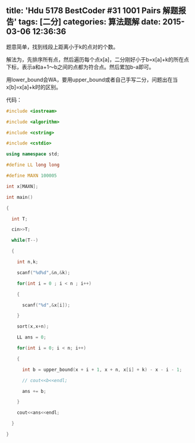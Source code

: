 title: 'Hdu 5178 BestCoder #31 1001 Pairs 解题报告'
tags: [二分]
categories: 算法题解
date: 2015-03-06 12:36:36
---

题意简单，找到线段上距离小于k的点对的个数。

解法为，先排序所有点，然后遍历每个点x[a]，二分刚好小于b=x[a]+k的所在点下标，表示a和a+1～b之间的点都为符合点。然后累加b-a即可。

用lower_bound会WA，要用upper_bound或者自己手写二分，问题出在当x[b]=x[a]+k时的区别。

<!--more-->

代码：

```cpp
#include <iostream>

#include <algorithm>

#include <cstring>

#include <cstdio>

using namespace std;

#define LL long long

#define MAXN 100005

int x[MAXN];

int main()

{

  int T;

  cin>>T;

  while(T--)

  {

    int n,k;

    scanf("%d%d",&n,&k);

    for(int i = 0 ; i < n ; i++)

    {

      scanf("%d",&x[i]);

    }

    sort(x,x+n);

    LL ans = 0;

    for(int i = 0; i < n; i++)

    {

      int b = upper_bound(x + i + 1, x + n, x[i] + k) - x - i - 1;

      // cout<<b<<endl;

      ans += b; 

    }

    cout<<ans<<endl;

  }

}
```